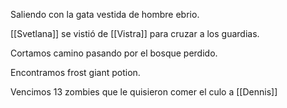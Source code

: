 Saliendo con la gata vestida de hombre ebrio.

[[Svetlana]] se vistió de [[Vistra]] para cruzar a los guardias.

Cortamos camino pasando por el bosque perdido.

Encontramos frost giant potion.

Vencimos 13 zombies que le quisieron comer el culo a [[Dennis]]

